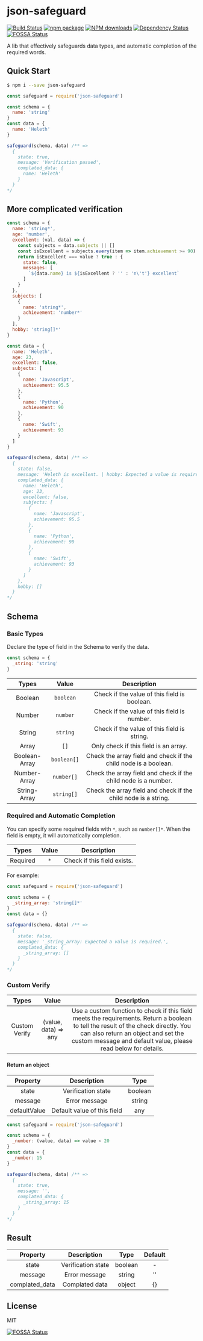 # json-safeguard

[![Build Status](https://travis-ci.org/BoizZ/json-safeguard.svg?branch=master)](https://travis-ci.org/BoizZ/json-safeguard)
[![npm package](https://img.shields.io/npm/v/json-safeguard.svg?style=flat-square)](https://www.npmjs.org/package/json-safeguard)
[![NPM downloads](http://img.shields.io/npm/dm/json-safeguard.svg?style=flat-square)](https://npmjs.org/package/json-safeguard)
[![Dependency Status](https://david-dm.org/BoizZ/json-safeguard.svg?style=flat-square)](https://david-dm.org/BoizZ/json-safeguard)
[![FOSSA Status](https://app.fossa.io/api/projects/git%2Bgithub.com%2FBoizZ%2Fjson-safeguard.svg?type=shield)](https://app.fossa.io/projects/git%2Bgithub.com%2FBoizZ%2Fjson-safeguard?ref=badge_shield)

A lib that effectively safeguards data types, and automatic completion of the required words.

## Quick Start

```bash
$ npm i --save json-safeguard
```

```js
const safeguard = require('json-safeguard')

const schema = {
  name: 'string'
}
const data = {
  name: 'Heleth'
}

safeguard(schema, data) /** =>
  {
    state: true,
    message: 'Verification passed',
    complated_data: {
      name: 'Heleth'
    }
  }
*/
```

## More complicated verification

```js
const schema = {
  name: 'string*',
  age: 'number',
  excellent: (val, data) => {
    const subjects = data.subjects || []
    const isExcellent = subjects.every(item => item.achievement >= 90)
    return isExcellent === value ? true : {
      state: false,
      messages: [
        `${data.name} is ${isExcellent ? '' : 'n\'t'} excellent`
      ]
    }
  },
  subjects: [
    {
      name: 'string*',
      achievement: 'number*'
    }
  ],
  hobby: 'string[]*'
}

const data = {
  name: 'Heleth',
  age: 23,
  excellent: false,
  subjects: [
    {
      name: 'Javascript',
      achievement: 95.5
    },
    {
      name: 'Python',
      achievement: 90
    },
    {
      name: 'Swift',
      achievement: 93
    }
  ]
}

safeguard(schema, data) /** =>
  {
    state: false,
    message: 'Heleth is excellent. | hobby: Expected a value is required.',
    complated_data: {
      name: 'Heleth',
      age: 23,
      excellent: false,
      subjects: [
        {
          name: 'Javascript',
          achievement: 95.5
        },
        {
          name: 'Python',
          achievement: 90
        },
        {
          name: 'Swift',
          achievement: 93
        }
      ]
    },
    hobby: []
  }
*/

```

## Schema

### Basic Types

Declare the type of field in the Schema to verify the data.

``` js
const schema = {
  _string: 'string'
}
```

| Types | Value | Description |
| :-: | :-: | :-: |
| Boolean | `boolean` | Check if the value of this field is boolean. |
| Number | `number` | Check if the value of this field is number. |
| String | `string` | Check if the value of this field is string. |
| Array | `[]` | Only check if this field is an array. |
| Boolean-Array | `boolean[]` | Check the array field and check if the child node is a boolean. |
| Number-Array | `number[]` | Check the array field and check if the child node is a number. |
| String-Array | `string[]` | Check the array field and check if the child node is a string. |

### Required and Automatic Completion

You can specify some required fields with `*`, such as `number[]*`. When the field is empty, it will automatically completion.

| Types | Value | Description |
| :-: | :-: | :-: |
| Required | `*` | Check if this field exists. |

For example:

``` js
const safeguard = require('json-safeguard')

const schema = {
  _string_array: 'string[]*'
}
const data = {}

safeguard(schema, data) /** =>
  {
    state: false,
    message: '_string_array: Expected a value is required.',
    complated_data: {
      _string_array: []
    }
  }
*/
```

### Custom Verify

| Types | Value | Description |
| :-: | :-: | :-: |
| Custom Verify | (value, data) => any | Use a custom function to check if this field meets the requirements. Return a boolean to tell the result of the check directly. You can also return an object and set the custom message and default value, please read below for details. |

#### Return an object

| Property | Description | Type |
| :-: | :-: | :-: |
| state | Verification state  | boolean |
| message | Error message | string |
| defaultValue | Default value of this field | any |

``` js
const safeguard = require('json-safeguard')

const schema = {
  _number: (value, data) => value < 20
}
const data = {
  _number: 15
}

safeguard(schema, data) /** =>
  {
    state: true,
    message: '',
    complated_data: {
      _string_array: 15
    }
  }
*/
```

## Result

| Property | Description | Type | Default |
| :-: | :-: | :-: | :-: |
| state | Verification state | boolean | - |
| message | Error message | string | '' |
| complated_data | Complated data | object | {} |

## License

MIT


[![FOSSA Status](https://app.fossa.io/api/projects/git%2Bgithub.com%2FBoizZ%2Fjson-safeguard.svg?type=large)](https://app.fossa.io/projects/git%2Bgithub.com%2FBoizZ%2Fjson-safeguard?ref=badge_large)
